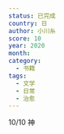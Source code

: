 ```yaml
---
status: 已完成
country: 日
author: 小川糸
score: 10
year: 2020
month:
category:
  - 书籍
tags:
  - 文学
  - 日常
  - 治愈
---
```

10/10 神
